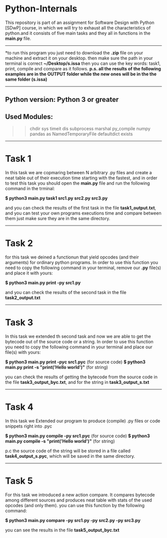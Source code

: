 # Python-Internals
This repository is part of an assignment for Software Design with Python [SDwP] course, in which we will try to exhaust all the characteristics of python.and it consists of five main tasks and they all in functions in the **main.py** file. 
_________________________________________________________________
*to run this program you just need to download the **.zip** file on your machine and extract it on your desktop. then make sure the path in your terminal is correct **~/Desktop/s.issa** then you can use the key words: task1, print, compile and compare as it follows. 
**p.s. all the results of the following examples are in the OUTPUT folder while the new ones will be in the the same folder (s.issa)** 
___________________________________________________________
## Python version: Python 3 or greater
## Used Modules:
>> chdir 
>> sys
>> timeit
>>  dis
>> subprocess
>>  marshal
>>  py_compile
>>  numpy 
>>  pandas as 
>>  NamedTemporaryFile
>>  defaultdict
>>  exists

___________________________________________________________
# Task 1
In this task we are copmaring between  N arbitrary .py files and create a neat table out of their execution time starting with the fastest, and in order to test this task you should open the **main.py** file and run the following command in the trminal:

**$ python3 main.py task1 src1.py src2.py src3.py**

and you can check the results of the first task in the file **task1_output.txt**, and you can test your own  programs executions time and compare between them just make sure they are in the same directory.

______________________________________________________________
# Task 2
for this task we deined a functionun that yield opcodes (and their arguments) for ordinary python programs. In order to use this function you need to copy the following command in your terminal, remove our **.py** file(s) and place it with yours:

**$ python3 main.py print -py src1.py**
 
and you can check the results of the second task in the file **task2_output.txt**
________________________________________________________________
# Task 3
In this task we extended th second task and now we are able to get the bytecode out of the source code or a string. In order to use this function you need to copy the following command in your terminal and place our file(s) with yours:

**$ python3 main.py print -pyc  src1.pyc** (for source code)
**$ python3 main.py print -s "print('Hello world')"** (for string)

you can check the results of getting the bytecode from the source code in the file **task3_output_byc.txt**, and for the string in **task3_output_s.txt**
__________________________________________________________
# Task 4
In this task we  Extended our program to produce (compile) .py files or code snippets right into .pyc

**$ python3 main.py compile -py  src1.pyc** (for source code)
**$ python3 main.py compile -s "print('Hello world')"** (for string)

p.c the source code of the string will be stored in a file called **task4_output_s.pyc**, which will be saved in the same directory.
__________________________________________
# Task 5
For this task we introduced a new action compare. It compares bytecode among different sources and produces neat table with stats of the used opcodes (and only them). you can use this function by the following command:

**$ python3 main.py compare -py src1.py -py src2.py -py src3.py**

you can see the results in the file **task5_output_byc.txt**



